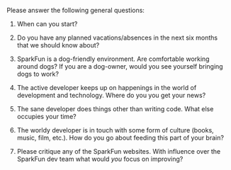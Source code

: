Please answer the following general questions:

1. When can you start? 

2. Do you have any planned vacations/absences in the next six months that we should know about?

3. SparkFun is a dog-friendly environment. Are comfortable working around dogs? If you are a dog-owner, would you see yourself bringing dogs to work?

4. The active developer keeps up on happenings in the world of development and technology. Where do you you get your news?

5. The sane developer does things other than writing code. What else occupies your time?

6. The worldy developer is in touch with some form of culture (books, music, film, etc.). How do you go about feeding this part of your brain?

7. Please critique any of the SparkFun websites. With influence over the SparkFun dev team what would *you* focus on improving?
